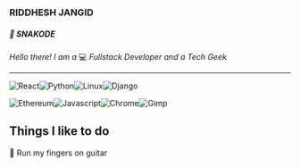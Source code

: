 ### RIDDHESH JANGID
##### :snake: SNAKODE
 *Hello there! I am a* :computer: *Fullstack Developer and a Tech Geek*
 <hr/>
 
![React](https://raw.githubusercontent.com/snakode/snakode/master/react.png)![Python](https://raw.githubusercontent.com/snakode/snakode/master/python.png)![Linux](https://raw.githubusercontent.com/snakode/snakode/master/linux.png)![Django](https://raw.githubusercontent.com/snakode/snakode/master/django.png)

![Ethereum](https://raw.githubusercontent.com/snakode/snakode/master/ethereum.png)![Javascript](https://raw.githubusercontent.com/snakode/snakode/master/javascript.png)![Chrome](https://raw.githubusercontent.com/snakode/snakode/master/chrome.png)![Gimp](https://raw.githubusercontent.com/snakode/snakode/master/gimp.png)

## Things I like to do

:guitar: Run my fingers on guitar
